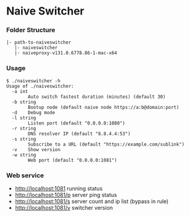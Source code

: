 # Naive Switcher

### Folder Structure

```shell
|- path-to-naiveswitcher
   |- naiveswitcher
   |- naiveproxy-v131.0.6778.86-1-mac-x64
```

### Usage

```shell
$ ./naiveswitcher -h
Usage of ./naiveswitcher:
  -a int
    	Auto switch fastest duration (minutes) (default 30)
  -b string
    	Bootup node (default naive node https://a:b@domain:port)
  -d	Debug mode
  -l string
    	Listen port (default "0.0.0.0:1080")
  -r string
    	DNS resolver IP (default "8.8.4.4:53")
  -s string
    	Subscribe to a URL (default "https://example.com/sublink")
  -v	Show version
  -w string
    	Web port (default "0.0.0.0:1081")
```

### Web service

- <http://localhost:1081> running status
- <http://localhost:1081/p> server ping status
- <http://localhost:1081/s> server count and ip list (bypass in rule)
- <http://localhost:1081/v> switcher version
